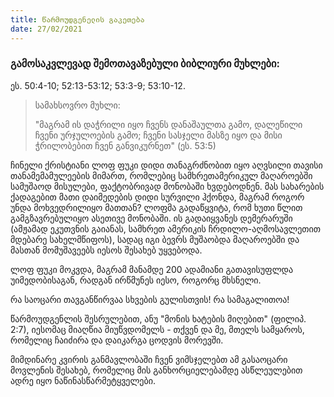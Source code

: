 ```yaml
---
title: წარმოუდგენელის გაკეთება 
date: 27/02/2021
---
```


<h3 class="ka_geo">გამოსაკვლევად შემოთავაზებული ბიბლიური მუხლები:</h3>
ეს. 50:4-10;  52:13-53:12; 53:3-9; 53:10-12.

> <p>სამახსოვრო მუხლი:</p>
> "მაგრამ ის დაჭრილი იყო ჩვენს დანაშაულთა გამო, დალეწილი ჩვენი ურჯულოების გამო; ჩვენი სასჯელი მასზე იყო და მისი ჭრილობებით ჩვენ განვიკურნეთ" (ეს. 53:5)

ჩინელი ქრისტიანი ლოფ ფუკი დიდი თანაგრძნობით იყო აღვსილი თავისი თანამემამულეების მიმართ, რომლებიც სამხრეთამერიკულ მაღაროებში სამუშაოდ მისულები, ფაქტობრივად მონობაში ხვდებოდნენ. მას სახარების ქადაგებით მათი დაიმედების დიდი სურვილი ჰქონდა, მაგრამ როგორ უნდა მოხვედრილიყო მათთან? ლოფმა გადაწყვიტა, რომ ხუთი წლით გამგზავრებულიყო ასეთივე მონობაში. ის გადაიყვანეს დემერარუში (ამჟამად ეკუთვნის გაიანას, სამხრეთ ამერიკის ჩრდილო-აღმოსავლეთით მდებარე სახელმწიფოს), სადაც იგი ბევრს მუშაობდა მაღაროებში და მასთან მომუშავეებს იესოს შესახებ უყვებოდა.

ლოფ ფუკი მოკვდა, მაგრამ მანამდე 200 ადამიანი გათავისუფლდა უიმედობისაგან, რადგან ირწმუნეს იესო, როგორც მხსნელი.

რა საოცარი თავგანწირვაა სხვების გულისთვის! რა სამაგალითოა!

წარმოუდგენლის შესრულებით, ანუ "მონის ხატების მიღებით" (ფილიპ. 2:7), იესომაც მიაღწია მიუწვდომელს - თქვენ და მე, მთელს სამყაროს, რომელიც ჩაიძირა და დაიკარგა ცოდვის მორევში.

მიმდინარე კვირის განმავლობაში ჩვენ ვიმსჯელებთ ამ გასაოცარი მოვლენის შესახებ, რომელიც მის განხორციელებამდე ასწლეულებით ადრე იყო ნაწინასწარმეტყველები.